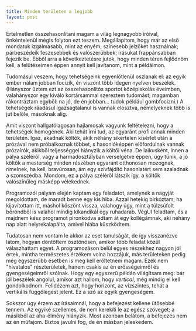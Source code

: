 ```yaml
---
title: Minden területen a legjobb
layout: post
---
```

Értelmetlen összehasonlítani magam a világ legnagyobb íróival,
önkéntelenül mégis folyton ezt teszem.  Megállapítom, hogy már az első
mondatuk izgalmasabb, mint az enyém; színesebb jelzőket használnak;
párbeszédeik feszesebbek és valószerűbbek; írásukat frappánsabban
fejezik be.  Ebből arra a következtetésre jutok, hogy minden téren
fejlődnöm kell, a felütéseimen éppen annyit kell javítanom, mint a
példáimon.

Tudomásul veszem, hogy tehetségeink egyenlőtlenül oszlanak el: az egyik
ember nálam jobban focizik, én viszont több idegen nyelven beszélek.
(Hányszor űztem ezt az összehasonlítós sportot középiskolás éveimben,
valahányszor egy kiváló kortársammal szereztem tudomást; magamban
rákontráztam egyből: na jó, de én jobban... tudok például gombfocizni.)
A tehetségek ráadásul igazságtalanul is vannak elosztva, némelyeknek
több is jut belőle, másoknak alig.

Amit viszont hallgatólagosan hajlamosak vagyunk feltételezni, hogy a
tehetségek homogének.  Aki tehát írni tud, az egyaránt profi annak
minden területén.  Igaz, akadnak költők, akik néhány sikertelen kísérlet
után a prózával nem próbálkoznak többet, s hasonlóképpen előfordulnak
vannak prózaírók, akikből teljességgel hiányzik a költői véna.  De
laikusként, innen a pálya széléről, vagy a harmadosztályban verselgetve
éppen, úgy tűnik, a jó költők a mesterség minden részében egyaránt
otthonosan mozognak, rímelnek, ha kell, bravúrosan, ám egy szívfájdító
hasonlatért sem szaladnak a szomszédba.  Mondom, ez a pálya széléről
látszik így, a költők valószínűleg másképp vélekednek.

Programozói pályám elején kaptam egy feladatot, amelynek a nagyját
megoldottam, de maradt benne egy kis hiba.  Azzal hetekig birkóztam; ha
kijavítottam itt, máshol köszönt vissza, valahogy úgy, mint a túlzsúfolt
bőröndből is valahol mindig kikandikál egy ruhadarab.  VégÜl feladtam,
és a majdnem kész programot pironkodva adtam át egy kollégámnak, aki
néhány nap alatt helyrekalapálta, amivel hiába küszködtem.

Tudatosan nem vontam le akkor az eset tanulságát, de így visszanézve
látom, hogyan döntöttem ösztönösen, amikor több feladat közül
válaszhattam egyet.  A programozáson belül egyes részekhez nagyon jól
értek, mintha természetes érzékem volna hozzájuk, más területeken pedig
még egyszerűbb esetben is meg kell erőltetnem magam.  Ezek nem
"hivatalos" részterületek, hanem csakis az én erősségeimről és
gyengeségeimről szólnak.  Hogy egy egyszerű példán világítsam meg: bár
jól beszélek angolul, amikor azt hallom, hogy *vertical*, még mindig el
kell gondolkodnom.  Felidézem azt, hogy horizont, az vízszintes, tehát a
vertikális függőlegest jelent.  Ez a szó az egyik gyengeségem.

Sokszor úgy érzem az írásaimnál, hogy a befejezést kellene ütősebbé
tennem.  Az egyiké szellemes, de nem kerekíti le az egész szöveget; a
másikból az aha-élmény hiányzik.  Most azonban belátom, a befejezés nem
az én műfajom.  Biztos javulni fog, de én másban jeleskedem.
